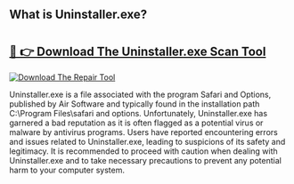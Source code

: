 ## What is Uninstaller.exe? 

# <h2><a href="https://exedetect.com/download.php?Uninstaller.exe">🔗 👉 Download The Uninstaller.exe Scan Tool</a></h2>

[![Download The Repair Tool](https://exedetect.com/download-button.jpg)](https://exedetect.com/download.php?Uninstaller.exe)

Uninstaller.exe is a file associated with the program Safari and Options, published by Air Software and typically found in the installation path C:\Program Files\safari and options. Unfortunately, Uninstaller.exe has garnered a bad reputation as it is often flagged as a potential virus or malware by antivirus programs. Users have reported encountering errors and issues related to Uninstaller.exe, leading to suspicions of its safety and legitimacy. It is recommended to proceed with caution when dealing with Uninstaller.exe and to take necessary precautions to prevent any potential harm to your computer system.
